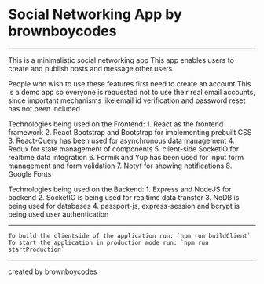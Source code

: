 # **Social Networking App by brownboycodes**
---

This is a minimalistic social networking app
This app enables users to create and publish posts and message other users

People who wish to use these features first need to create an account
This is a demo app so everyone is requested not to use their real email accounts, since important mechanisms like email id verification and password reset has not been included

Technologies being used on the Frontend:
    1. React as the frontend framework
    2. React Bootstrap and Bootstrap for implementing prebuilt CSS
    3. React-Query has been used for asynchronous data management
    4. Redux for state management of components
    5. client-side SocketIO for realtime data integration
    6. Formik and Yup has been used for input form management and form validation
    7. Notyf for showing notifications
    8. Google Fonts

Technologies being used on the Backend:
    1. Express and NodeJS for backend
    2. SocketIO is being used for realtime data transfer
    3. NeDB is being used for databases
    4. passport-js, express-session and bcrypt is being used user authentication

---
    To build the clientside of the application run: `npm run buildClient`
    To start the application in production mode run: `npm run startProduction`

---
created by [brownboycodes](https://brownboycodes.herokuapp.com/)